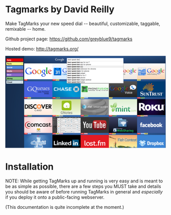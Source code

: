 Tagmarks by David Reilly
======================
Make TagMarks your new speed dial -- beautiful, customizable, taggable,
remixable -- home.


Github project page:
https://github.com/greyblue9/tagmarks

Hosted demo:
http://tagmarks.org/

![Screenshot](/res/screenshot-websearch.png)


Installation
============

NOTE: While getting TagMarks up and running is very easy and is meant to be as
simple as possible, there are a few steps you MUST take and details you should
be aware of before running TagMarks in general and *especially* if you deploy it onto a
public-facing webserver.

(This documentation is quite incomplete at the moment.)
